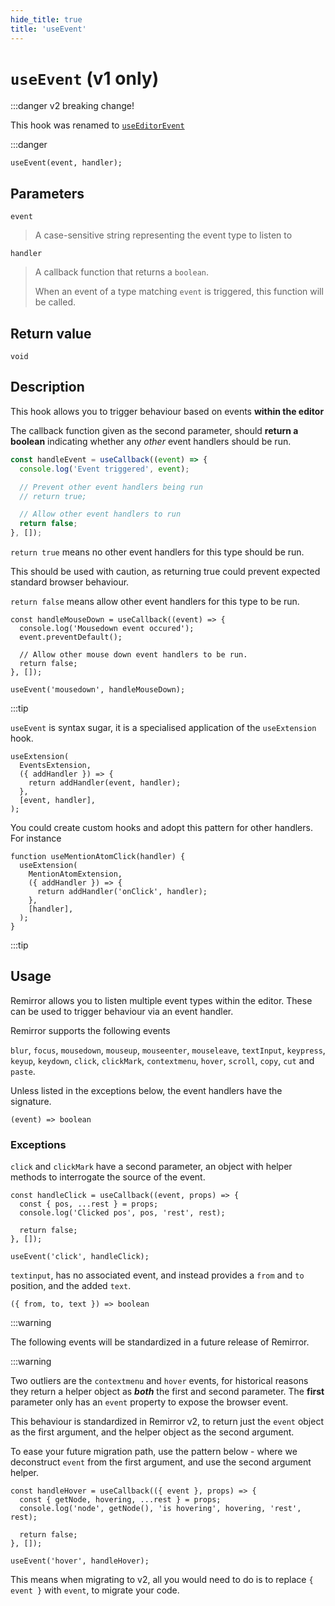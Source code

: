 ```yaml
---
hide_title: true
title: 'useEvent'
---
```


# `useEvent` (v1 only)

:::danger v2 breaking change!

This hook was renamed to [`useEditorEvent`](/docs/hooks/use-editor-event)

:::danger

```tsx
useEvent(event, handler);
```

## Parameters

`event`

> A case-sensitive string representing the event type to listen to

`handler`

> A callback function that returns a `boolean`.
>
> When an event of a type matching `event` is triggered, this function will be called.

## Return value

`void`

## Description

This hook allows you to trigger behaviour based on events **within the editor**

The callback function given as the second parameter, should **return a boolean** indicating whether any _other_ event handlers should be run.

```jsx
const handleEvent = useCallback((event) => {
  console.log('Event triggered', event);

  // Prevent other event handlers being run
  // return true;

  // Allow other event handlers to run
  return false;
}, []);
```

`return true` means no other event handlers for this type should be run.

This should be used with caution, as returning true could prevent expected standard browser behaviour.

`return false` means allow other event handlers for this type to be run.

```tsx
const handleMouseDown = useCallback((event) => {
  console.log('Mousedown event occured');
  event.preventDefault();

  // Allow other mouse down event handlers to be run.
  return false;
}, []);

useEvent('mousedown', handleMouseDown);
```

:::tip

`useEvent` is syntax sugar, it is a specialised application of the `useExtension` hook.

```tsx
useExtension(
  EventsExtension,
  ({ addHandler }) => {
    return addHandler(event, handler);
  },
  [event, handler],
);
```

You could create custom hooks and adopt this pattern for other handlers. For instance

```tsx
function useMentionAtomClick(handler) {
  useExtension(
    MentionAtomExtension,
    ({ addHandler }) => {
      return addHandler('onClick', handler);
    },
    [handler],
  );
}
```

:::tip

## Usage

Remirror allows you to listen multiple event types within the editor. These can be used to trigger behaviour via an event handler.

Remirror supports the following events

`blur`, `focus`, `mousedown`, `mouseup`, `mouseenter`, `mouseleave`, `textInput`, `keypress`, `keyup`, `keydown`, `click`, `clickMark`, `contextmenu`, `hover`, `scroll`, `copy`, `cut` and `paste`.

Unless listed in the exceptions below, the event handlers have the signature.

```
(event) => boolean
```

### Exceptions

`click` and `clickMark` have a second parameter, an object with helper methods to interrogate the source of the event.

```tsx
const handleClick = useCallback((event, props) => {
  const { pos, ...rest } = props;
  console.log('Clicked pos', pos, 'rest', rest);

  return false;
}, []);

useEvent('click', handleClick);
```

`textinput`, has no associated event, and instead provides a `from` and `to` position, and the added `text`.

`({ from, to, text }) => boolean`

:::warning

The following events will be standardized in a future release of Remirror.

:::warning

Two outliers are the `contextmenu` and `hover` events, for historical reasons they return a helper object as **_both_** the first and second parameter. The **first** parameter only has an `event` property to expose the browser event.

This behaviour is standardized in Remirror v2, to return just the `event` object as the first argument, and the helper object as the second argument.

To ease your future migration path, use the pattern below - where we deconstruct `event` from the first argument, and use the second argument helper.

```tsx
const handleHover = useCallback(({ event }, props) => {
  const { getNode, hovering, ...rest } = props;
  console.log('node', getNode(), 'is hovering', hovering, 'rest', rest);

  return false;
}, []);

useEvent('hover', handleHover);
```

This means when migrating to v2, all you would need to do is to replace `{ event }` with `event`, to migrate your code.
